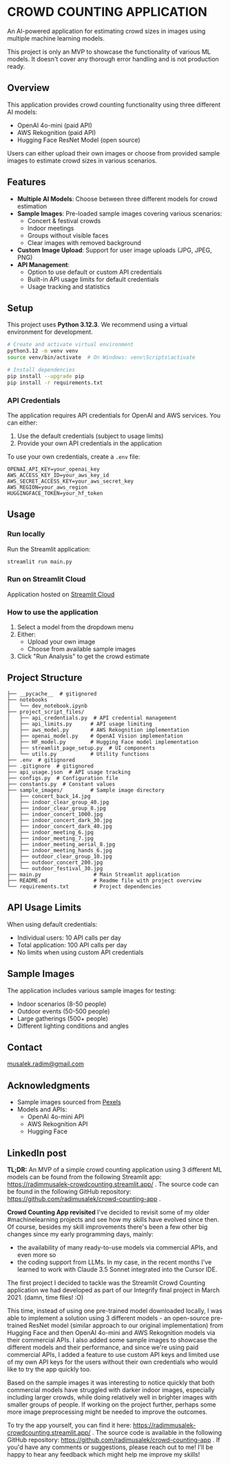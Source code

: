 # CROWD COUNTING APPLICATION
An AI-powered application for estimating crowd sizes in images using multiple machine learning models.

This project is only an MVP to showcase the functionality of various ML models. It doesn't cover any thorough error handling and is not production ready.

## Overview
This application provides crowd counting functionality using three different AI models:
- OpenAI 4o-mini (paid API)
- AWS Rekognition (paid API)
- Hugging Face ResNet Model (open source)

Users can either upload their own images or choose from provided sample images to estimate crowd sizes in various scenarios.

## Features
- **Multiple AI Models**: Choose between three different models for crowd estimation
- **Sample Images**: Pre-loaded sample images covering various scenarios:
  - Concert & festival crowds
  - Indoor meetings
  - Groups without visible faces
  - Clear images with removed background
- **Custom Image Upload**: Support for user image uploads (JPG, JPEG, PNG)
- **API Management**: 
  - Option to use default or custom API credentials
  - Built-in API usage limits for default credentials
  - Usage tracking and statistics

## Setup
This project uses **Python 3.12.3**. We recommend using a virtual environment for development.

```bash
# Create and activate virtual environment
python3.12 -m venv venv
source venv/bin/activate  # On Windows: venv\Scripts\activate

# Install dependencies
pip install --upgrade pip
pip install -r requirements.txt
```

### API Credentials
The application requires API credentials for OpenAI and AWS services. You can either:
1. Use the default credentials (subject to usage limits)
2. Provide your own API credentials in the application

To use your own credentials, create a `.env` file:
```
OPENAI_API_KEY=your_openai_key
AWS_ACCESS_KEY_ID=your_aws_key_id
AWS_SECRET_ACCESS_KEY=your_aws_secret_key
AWS_REGION=your_aws_region
HUGGINGFACE_TOKEN=your_hf_token
```

## Usage
### Run locally
Run the Streamlit application:
```bash
streamlit run main.py
```

### Run on Streamlit Cloud
Application hosted on [Streamlit Cloud](https://radimmusalek-crowdcounting.streamlit.app/)

### How to use the application
1. Select a model from the dropdown menu
2. Either:
   - Upload your own image
   - Choose from available sample images
3. Click "Run Analysis" to get the crowd estimate

## Project Structure
```
├── __pycache__  # gitignored
├── notebooks
│   └── dev_notebook.ipynb
├── project_script_files/
│   ├── api_credentials.py  # API credential management
│   ├── api_limits.py      # API usage limiting
│   ├── aws_model.py       # AWS Rekognition implementation
│   ├── openai_model.py    # OpenAI Vision implementation
│   ├── HF_model.py        # Hugging Face model implementation
│   ├── streamlit_page_setup.py  # UI components
│   └── utils.py           # Utility functions
├── .env  # gitignored
├── .gitignore  # gitignored
├── api_usage.json  # API usage tracking
├── configs.py  # Configuration file
├── constants.py  # Constant values
├── sample_images/         # Sample image directory
│   ├── concert_back_14.jpg
│   ├── indoor_clear_group_40.jpg
│   ├── indoor_clear_group_8.jpg
│   ├── indoor_concert_1000.jpg
│   ├── indoor_concert_dark_30.jpg
│   ├── indoor_concert_dark_40.jpg
│   ├── indoor_meeting_6.jpg
│   ├── indoor_meeting_7.jpg
│   ├── indoor_meeting_aerial_8.jpg
│   ├── indoor_meeting_hands_6.jpg
│   ├── outdoor_clear_group_10.jpg
│   ├── outdoor_concert_200.jpg
│   └── outdoor_festival_30.jpg
├── main.py                 # Main Streamlit application
├── README.md               # Readme file with project overview
└── requirements.txt        # Project dependencies

```

## API Usage Limits
When using default credentials:
- Individual users: 10 API calls per day
- Total application: 100 API calls per day
- No limits when using custom API credentials

## Sample Images
The application includes various sample images for testing:
- Indoor scenarios (8-50 people)
- Outdoor events (50-500 people)
- Large gatherings (500+ people)
- Different lighting conditions and angles

## Contact
musalek.radim@gmail.com

## Acknowledgments
- Sample images sourced from [Pexels](https://www.pexels.com/)
- Models and APIs:
  - OpenAI 4o-mini API
  - AWS Rekognition API
  - Hugging Face

## LinkedIn post
**TL;DR:** An MVP of a simple crowd counting application using 3 different ML models can be found from the following Streamlit app: https://radimmusalek-crowdcounting.streamlit.app/ . The source code can be found in the following GitHub repository: https://github.com/radimusalek/crowd-counting-app .

**Crowd Counting App revisited**
I've decided to revisit some of my older #machinelearning projects and see how my skills have evolved since then. Of course, besides my skill improvements there's been a few other big changes since my early programming days, mainly:
- the availability of many ready-to-use models via commercial APIs, and even more so
- the coding support from LLMs. In my case, in the recent months I've learned to work with Claude 3.5 Sonnet integrated into the Cursor IDE.

The first project I decided to tackle was the Streamlit Crowd Counting application we had developed as part of our Integrify final project in March 2021. (damn, time flies! :O)

This time, instead of using one pre-trained model downloaded locally, I was able to implement a solution using 3 different models - an open-source pre-trained ResNet model (similar approach to our original implementation) from Hugging Face and then OpenAI 4o-mini and AWS Rekognition models via their commercial APIs. I also added some sample images to showcase the different models and their performance, and since we're using paid commercial APIs, I added a feature to use custom API keys and limited use of my own API keys for the users without their own credentials who would like to try the app quickly too.

Based on the sample images it was interesting to notice quickly that both commercial models have struggled with darker indoor images, especially including larger crowds, while doing relatively well in brighter images with smaller groups of people. If working on the project further, perhaps some more image preprocessing might be needed to improve the outcomes.

To try the app yourself, you can find it here: https://radimmusalek-crowdcounting.streamlit.app/ . The source code is available in the following GitHub repository: https://github.com/radimusalek/crowd-counting-app . If you'd have any comments or suggestions, please reach out to me! I'll be happy to hear any feedback which might help me improve my skills!




